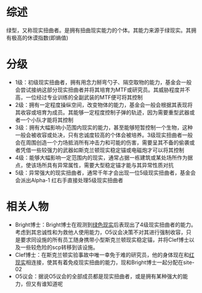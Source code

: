 # 综述
绿型，又称现实扭曲者。是拥有扭曲现实能力的个体。其能力来源于绿现实。其拥有极高的休谟指数\(即熵值\)

# 分级
- 1级：初级现实扭曲者，拥有用念力掰弯勺子、隔空取物的能力，基金会一般会尝试接纳这部分现实扭曲者并将其培育为MTF或研究员。其威胁程度并不高，一位经过专业训练的全副武装的MTF便可将其控制
- 2级：拥有一定程度操纵空间，改变物体的能力，基金会一般会根据其表现将其收容或培育为成员。其能够一定程度控制子弹的轨迹，因为需要重型武器或者一个小队才能将其控制
- 3级：拥有大幅影响小范围内现实的能力，甚至能够短暂控制一个生物，这种一般会被收容或处决，只有忠诚度较高的个体会被培养。3级现实扭曲者一般会在周围创造一个力场抵消所有冲击力和可能的伤害，需要呈其不备的偷袭或者凭借一些较强力的武器如斯克兰顿现实稳定锚或电磁炮才可以将其控制
- 4级：能够大幅影响一定范围内的现实，通常占据一栋建筑或某处场所作为据点，使该场所具有异常属性，需要大型稳定锚才能与其异常性质对抗
- 5级：异常强大的现实扭曲者，通常千年才会出现一位5级现实扭曲者，基金会会派出Alpha-1 红右手直接处理5级现实扭曲者

# 相关人物
- Bright博士：Bright博士在观测到[绿色现实](../../SCPs/001/.md)后表现出了4级现实扭曲者的能力。考虑到其忠诚性和为救他人使用能力，O5议会决策不对其进行强制收容，只是要求同设施的所有员工随身携带小型斯克兰顿现实稳定锚，并将Clef博士以及一些较危险的scp转移到该设施。
- Clef博士：在斯克兰顿实验事故中唯一幸免于难的研究员，他的身体现在和[红现实](../../SCPs/3001/.md)相连接，使其有着免疫现实扭曲的能力，现和Bright博士一起分配在site-02
- O5议会：据说O5议会的全部成员都是现实扭曲者，或是拥有某种强大的能力，但又有谁知道呢